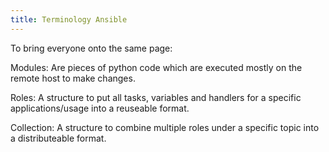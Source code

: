 ```yaml
---
title: Terminology Ansible
---
```


To bring everyone onto the same page:

Modules:
Are pieces of python code which are executed mostly on the remote host to make changes.

Roles:
A structure to put all tasks, variables and handlers for a specific applications/usage into a reuseable format.

Collection:
A structure to combine multiple roles under a specific topic into a distributeable format.
